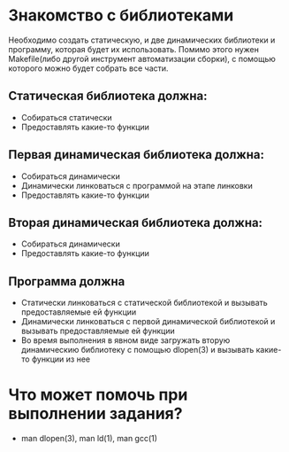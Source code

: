 #  Знакомство с библиотеками

Необходимо создать статическую, и две динамических библиотеки и программу, которая будет их использовать.
Помимо этого нужен Makefile(либо другой инструмент автоматизации сборки), с помощью которого можно будет собрать все части.

## Статическая библиотека должна:
 * Собираться статически
 * Предоставлять какие-то функции

## Первая динамическая библиотека должна:
 * Собираться динамически
 * Динамически линковаться с программой на этапе линковки
 * Предоставлять какие-то функции

## Вторая динамическая библиотека должна:
 * Собираться динамически
 * Предоставлять какие-то функции

## Программа должна
 * Статически линковаться с статической библиотекой и вызывать предоставляемые ей функции
 * Динамически линковаться с первой динамической библиотекой и вызывать предоставляемые ей функции
 * Во время выполнения в явном виде загружать вторую динамическию библиотеку с помощью dlopen(3) и вызывать какие-то функции из нее

# Что может помочь при выполнении задания?
 * man dlopen(3), man ld(1), man gcc(1)
